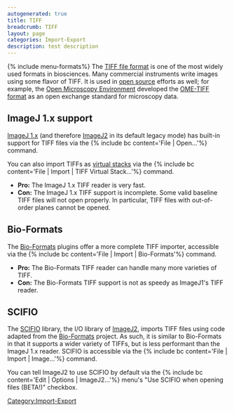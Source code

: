 ```yaml
---
autogenerated: true
title: TIFF
breadcrumb: TIFF
layout: page
categories: Import-Export
description: test description
---
```


{% include menu-formats%}
The [TIFF file format](wikipedia_TIFF "wikilink") is one of the most widely used formats in biosciences. Many commercial instruments write images using some flavor of TIFF. It is used in [open source](open_source "wikilink") efforts as well; for example, the [Open Microscopy Environment](OME "wikilink") developed the [OME-TIFF format](http://www.openmicroscopy.org/site/support/ome-model/ome-tiff/) as an open exchange standard for microscopy data.

## ImageJ 1.x support

[ImageJ 1.x](ImageJ_1.x "wikilink") (and therefore [ImageJ2](ImageJ2 "wikilink") in its default legacy mode) has built-in support for TIFF files via the {% include bc content='File | Open...'%} command.

You can also import TIFFs as [virtual stacks](https://imagej.net/docs/guide/146-8.html#sub:Virtual-Stacks) via the {% include bc content='File | Import | TIFF Virtual Stack...'%} command.

  - **Pro:** The ImageJ 1.x TIFF reader is very fast.
  - **Con:** The ImageJ 1.x TIFF support is incomplete. Some valid baseline TIFF files will not open properly. In particular, TIFF files with out-of-order planes cannot be opened.

## Bio-Formats

The [Bio-Formats](Bio-Formats "wikilink") plugins offer a more complete TIFF importer, accessible via the {% include bc content='File | Import | Bio-Formats'%} command.

  - **Pro:** The Bio-Formats TIFF reader can handle many more varieties of TIFF.
  - **Con:** The Bio-Formats TIFF support is not as speedy as ImageJ1's TIFF reader.

## SCIFIO

The [SCIFIO](SCIFIO "wikilink") library, the I/O library of [ImageJ2](ImageJ2 "wikilink"), imports TIFF files using code adapted from the [Bio-Formats](Bio-Formats "wikilink") project. As such, it is similar to Bio-Formats in that it supports a wider variety of TIFFs, but is less performant than the ImageJ 1.x reader. SCIFIO is accessible via the {% include bc content='File | Import | Image...'%} command.

You can tell ImageJ2 to use SCIFIO by default via the {% include bc content='Edit | Options | ImageJ2...'%} menu's "Use SCIFIO when opening files (BETA\!)" checkbox.

[Category:Import-Export](Category_Import-Export "wikilink")

